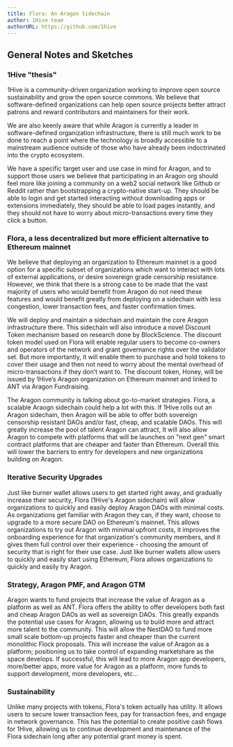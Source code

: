 ```yaml
---
title: Flora: An Aragon Sidechain
author: 1Hive team
authorURL: https://github.com/1hive
---
```


## General Notes and Sketches

### 1Hive "thesis"

1Hive is a community-driven organization working to improve open source sustainability and grow the open source commons. We believe that software-defined organizations can help open source projects better attract patrons and reward contributors and maintainers for their work.

We are also keenly aware that while Aragon is currently a leader in software-defined organization infrastructure, there is still much work to be done to reach a point where the technology is broadly accessible to a mainstream audience outside of those who have already been indoctrinated into the crypto ecosystem.

We have a specific target user and use case in mind for Aragon, and to support those users we believe that participating in an Aragon org should feel more like joining a community on a web2 social network like Github or Reddit rather than bootstrapping a crypto-native start-up. They should be able to login and get started interacting without downloading apps or extensions immediately, they should be able to load pages instantly, and they should not have to worry about micro-transactions every time they click a button.

### Flora, a less decentralized but more efficient alternative to Ethereum mainnet

We believe that deploying an organization to Ethereum mainnet is a good option for a specific subset of organizations which want to interact with lots of external applications, or desire sovereign grade censorship resistance. However, we think that there is a strong case to be made that the vast majority of users who would benefit from Aragon do not need these features and would benefit greatly from deploying on a sidechain with less congestion, lower transaction fees, and faster confirmation times.

We will deploy and maintain a sidechain and maintain the core Aragon infrastructure there. This sidechain will also introduce a novel Discount Token mechanism based on research done by BlockScience. The discount token model used on Flora will enable regular users to become co-owners and operators of the network and grant governance rights over the validator set. But more importantly, it will enable them to purchase and hold tokens to cover their usage and then not need to worry about the mental overhead of micro-transactions if they don’t want to. The discount token, Honey, will be issued by 1Hive’s Aragon organization on Ethereum mainnet and linked to ANT via Aragon Fundraising.

The Aragon community is talking about go-to-market strategies. Flora, a scalable Araogn sidechain could help a lot with this. If 1Hive rolls out an Aragon sidechain, then Aragon will be able to offer both sovereign censorship resistant DAOs and/or fast, cheap, and scalable DAOs. This will greatly increase the pool of talent Aragon can attract, It will also allow Aragon to compete with platforms that will be launches on "next gen" smart contract platforms that are cheaper and faster than Ethereum.  Overall this will lower the barriers to entry for developers and new organizations building on Aragon.

### Iterative Security Upgrades

Just like burner wallet allows users to get started right away, and gradually increase their security, Flora (1Hive's Aragon sidechain) will allow organizations to quickly and easily deploy Aragon DAOs with minimal costs. As organizations get familiar with Aragon they can, if they want, choose to upgrade to a more secure DAO on Ethereum's mainnet. This allows organizations to try out Aragon with minimal upfront costs, it improves the onboarding experience for that organization's community members, and it gives them full control over their experience - choosing the amount of security that is right for their use case. Just like burner wallets allow users to quickly and easily start using Ethereum, Flora allows organizations to quickly and easily try Aragon.

### Strategy, Aragon PMF, and Aragon GTM

Aragon wants to fund projects that increase the value of Aragon as a platform as well as ANT. Flora offers the ability to offer developers both fast and cheap Aragon DAOs as well as sovereign DAOs. This greatly expands the potential use cases for Aragon, allowing us to build more and attract more talent to the community. This will allow the NestDAO to fund more small scale bottom-up projects faster and cheaper than the current monolithic Flock proposals. This will increase the value of Aragon as a platform; positioning us to take control of expanding marketshare as the space develops. If successful, this will lead to more Aragon app developers, more/better apps, more value for Aragon as a platform, more funds to support development, more developers, etc...

### Sustainability

Unlike many projects with tokens, Flora's token actually has utility. It allows users to secure lower transaction fees, pay for transaction fees, and engage in network governance. This has the potential to create positive cash flows for 1Hive, allowing us to continue development and maintenance of the Flora sidechain long after any potential grant money is spent.





